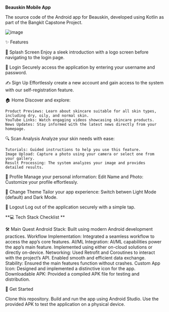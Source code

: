 **Beauskin Mobile App**

The source code of the Android app for Beauskin, developed using Kotlin as part of the Bangkit Capstone Project.

![image](https://github.com/user-attachments/assets/ad932aea-6fd4-4136-ba4e-349ac6b73e67)

✨ Features

🌟 Splash Screen
  Enjoy a sleek introduction with a logo screen before navigating to the login page.

🔐 Login
  Securely access the application by entering your username and password.

✍️ Sign Up
  Effortlessly create a new account and gain access to the system with our self-registration feature.

🏠 Home
  Discover and explore:

    Product Previews: Learn about skincare suitable for all skin types, including dry, oily, and normal skin.
    YouTube Links: Watch engaging videos showcasing skincare products.
    News Updates: Stay informed with the latest news directly from your homepage.
    
🔍 Scan Analysis
  Analyze your skin needs with ease:

    Tutorials: Guided instructions to help you use this feature.
    Image Upload: Capture a photo using your camera or select one from your gallery.
    Result Processing: The system analyzes your image and provides detailed results.
    
👤 Profile
  Manage your personal information:
    Edit Name and Photo: Customize your profile effortlessly.
    
🎨 Change Theme
  Tailor your app experience:
  Switch betwen Light Mode (default) and Dark Mode.
  
🚪 Logout
  Log out of the application securely with a simple tap.

**💻 Tech Stack Checklist
**

🛠 Main Quest
  Android Stack: Built using modern Android development practices.
      Workflow Implementation: Integrated a seamless workflow to access the app’s core features.
  AI/ML Integration:
    AI/ML capabilities power the app’s main feature.
    Implemented using either on-cloud solutions or directly on-device.
  Networking:
    Used Retrofit and Coroutines to interact with the project’s API.
    Enabled smooth and efficient data exchange.
  Stability:
    Ensured the main features function without crashes.
  Custom App Icon:
    Designed and implemented a distinctive icon for the app.
  Downloadable APK:
    Provided a compiled APK file for testing and distribution.

  🔗 Get Started
  
  Clone this repository.
  Build and run the app using Android Studio.
  Use the provided APK to test the application on a physical device.
